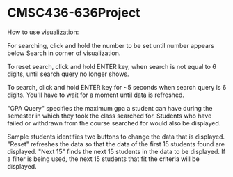 # CMSC436-636Project

How to use visualization:

For searching, click and hold the number to be set until number appears below Search in corner of visualization.

To reset search, click and hold ENTER key, when search is not equal to 6 digits, until search query no longer shows.

To search, click and hold ENTER key for ~5 seconds when search query is 6 digits. You'll have to wait for a moment until data is refreshed.

"GPA Query" specifies the maximum gpa a student can have during the semester in which they took the class searched for. Students who have failed or withdrawn from the course searched for would also be displayed. 

Sample students identifies two buttons to change the data that is displayed. 
"Reset" refreshes the data so that the data of the first 15 students found are displayed.
"Next 15" finds the next 15 students in the data to be displayed. If a filter is being used, the next 15 students that fit the criteria will be displayed. 
